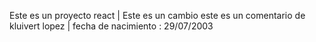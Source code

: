 Este es un proyecto react | Este es un cambio 
este es un comentario de kluivert lopez | fecha de nacimiento : 29/07/2003

